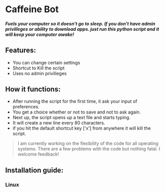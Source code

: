 # Caffeine Bot
##### Fuels your computer so it doesn't go to sleep. If you don't have admin privilleges or ability to download apps. just run this python script and it will keep your computer awake!

## Features:

- You can change certain settings
- Shortcut to Kill the script
- Uses no admin privilleges 

## How it functions:
- After running the script for the first time, it ask your input of preferences.
- You get a choice whether or not to save and not to ask again.
- Next up, the script opens up a text file and starts typing.
- It will create a new line every 80 characters.
- if you hit the default shortcut key ['x'] from anywhere it will kill the script.

> I am currently working on the flexibility of the code for all operating systems. 
> There are a few problems with the code but nothing fatal.
> I welcome feedback!

## Installation guide:
### Linux
